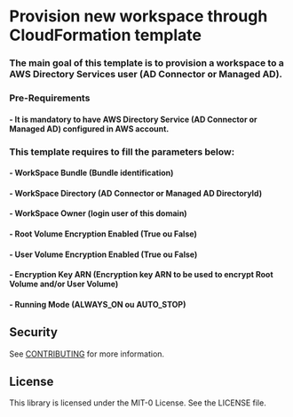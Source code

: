 # Provision new workspace through CloudFormation template

### The main goal of this template is to provision a workspace to a AWS Directory Services user (AD Connector or Managed AD).


### Pre-Requirements
#### - It is mandatory to have AWS Directory Service (AD Connector or Managed AD) configured in AWS account.


### This template requires to fill the parameters below:

#### - WorkSpace Bundle (Bundle identification)
#### - WorkSpace Directory (AD Connector or Managed AD DirectoryId)
#### - WorkSpace Owner (login user of this domain)
#### - Root Volume Encryption Enabled (True ou False)
#### - User Volume Encryption Enabled (True ou False)
#### - Encryption Key ARN (Encryption key ARN to be used to encrypt Root Volume and/or User Volume)
#### - Running Mode (ALWAYS_ON ou AUTO_STOP) 

## Security

See [CONTRIBUTING](CONTRIBUTING.md#security-issue-notifications) for more information.

## License

This library is licensed under the MIT-0 License. See the LICENSE file.

